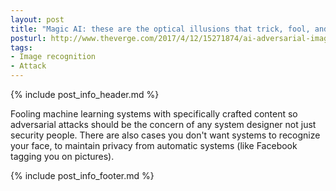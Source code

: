 ```yaml
---
layout: post
title: "Magic AI: these are the optical illusions that trick, fool, and flummox computers"
posturl: http://www.theverge.com/2017/4/12/15271874/ai-adversarial-images-fooling-attacks-artificial-intelligence
tags:
- Image recognition
- Attack
---
```


{% include post_info_header.md %}

Fooling machine learning systems with specifically crafted content so adversarial attacks should be the concern of any system designer not just security people. There are also cases you don't want systems to recognize your face, to maintain privacy from automatic systems (like Facebook tagging you on pictures).

<!--more-->
{% include post_info_footer.md %}
